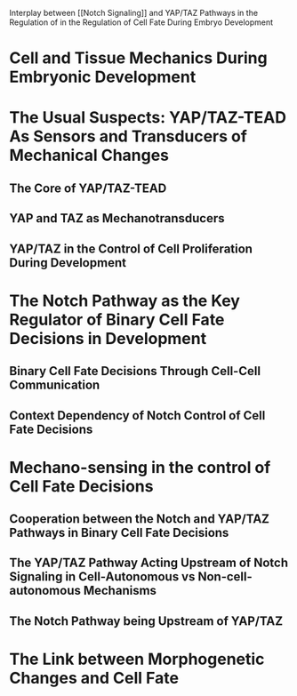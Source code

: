 Interplay between [[Notch Signaling]] and YAP/TAZ Pathways in the Regulation of in the Regulation of Cell Fate During Embryo Development

# Cell and Tissue Mechanics During Embryonic Development
# The Usual Suspects: YAP/TAZ-TEAD As Sensors and Transducers of Mechanical Changes
## The Core of YAP/TAZ-TEAD
## YAP and TAZ as Mechanotransducers
## YAP/TAZ in the Control of Cell Proliferation During Development
# The Notch Pathway as the Key Regulator of Binary Cell Fate Decisions in Development
## Binary Cell Fate Decisions Through Cell-Cell Communication
## Context Dependency of Notch Control of Cell Fate Decisions
# Mechano-sensing in the control of Cell Fate Decisions
## Cooperation between the Notch and YAP/TAZ Pathways in Binary Cell Fate Decisions
## The YAP/TAZ Pathway Acting Upstream of Notch Signaling in Cell-Autonomous vs Non-cell-autonomous Mechanisms
## The Notch Pathway being Upstream of YAP/TAZ
# The Link between Morphogenetic Changes and Cell Fate

